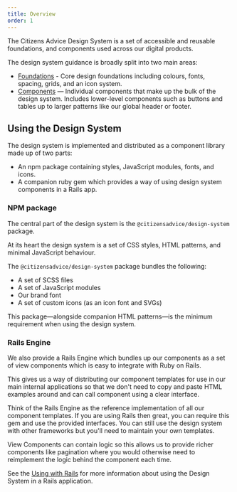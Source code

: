 ```yaml
---
title: Overview
order: 1
---
```


The Citizens Advice Design System is a set of accessible and reusable foundations, and components used across our digital products.

The design system guidance is broadly split into two main areas:

- [Foundations](/foundations) - Core design foundations including colours, fonts, spacing, grids, and an icon system.
- [Components](/components) — Individual components that make up the bulk of the design system. Includes lower-level components such as buttons and tables up to larger patterns like our global header or footer.

## Using the Design System

The design system is implemented and distributed as a component library made up of two parts:

- An npm package containing styles, JavaScript modules, fonts, and icons.
- A companion ruby gem which provides a way of using design system components in a Rails app.

### NPM package

The central part of the design system is the `@citizensadvice/design-system` package.

At its heart the design system is a set of CSS styles, HTML patterns, and minimal JavaScript behaviour.

The `@citizensadvice/design-system` package bundles the following:

- A set of SCSS files
- A set of JavaScript modules
- Our brand font
- A set of custom icons (as an icon font and SVGs)

This package—alongside companion HTML patterns—is the minimum requirement when using the design system.

### Rails Engine

We also provide a Rails Engine which bundles up our components as a set of view components which is easy to integrate with Ruby on Rails.

This gives us a way of distributing our component templates for use in our main internal applications so that we don't need to copy and paste HTML examples around and can call component using a clear interface.

Think of the Rails Engine as the reference implementation of all our component templates. If you are using Rails then great, you can require this gem and use the provided interfaces. You can still use the design system with other frameworks but you'll need to maintain your own templates.

View Components can contain logic so this allows us to provide richer components like pagination where you would otherwise need to reimplement the logic behind the component each time.

See the [Using with Rails](/guides/using-with-rails) for more information about using the Design System in a Rails application.
